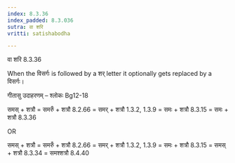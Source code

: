 ```yaml
---
index: 8.3.36
index_padded: 8.3.036
sutra: वा शरि
vritti: satishabodha

---
```

 वा शरि 8.3.36 


When the विसर्गः is followed by a शर् letter it optionally gets replaced by a विसर्गः।


गीतासु उदाहरणम् – श्लोकः Bg12-18


समस् + शत्रौ = समरुँ + शत्रौ 8.2.66 = समर् + शत्रौ 1.3.2, 1.3.9 = समः + शत्रौ 8.3.15 = समः + शत्रौ 8.3.36


OR


समस् + शत्रौ = समरुँ + शत्रौ 8.2.66 = समर् + शत्रौ 1.3.2, 1.3.9 = समः + शत्रौ 8.3.15 = समस् + शत्रौ 8.3.34 = समश्शत्रौ 8.4.40